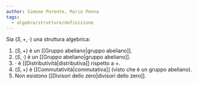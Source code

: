 ```yaml
---
author: Simone Parente, Mario Penna
tags:
  - algebra/strutture/definizione
---
```

Sia $(S, +, \cdot)$ una struttura algebrica:
1. $(S,+)$ è un [[Gruppo abeliano|gruppo abeliano]].
2. $(S,\cdot)$ è un [[Gruppo abeliano|gruppo abeliano]].
3. $\cdot$ è [[Distributività|distributiva]] rispetto a $+$.
4. $(S,+)$ è [[Commutatività|commutativa]] (visto che è un gruppo abeliano).
5. Non esistono [[Divisori dello zero|divisori dello zero]].